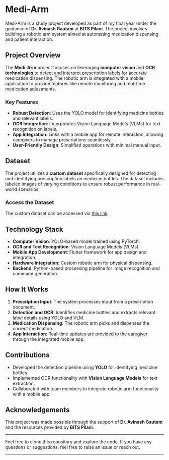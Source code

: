 # Medi-Arm

Medi-Arm is a study project developed as part of my final year under the guidance of **Dr. Avinash Gautam** at **BITS Pilani**. The project involves building a robotic arm system aimed at automating medication dispensing and patient interaction.

## Project Overview

The **Medi-Arm** project focuses on leveraging **computer vision** and **OCR technologies** to detect and interpret prescription labels for accurate medication dispensing. The robotic arm is integrated with a mobile application to provide features like remote monitoring and real-time medication adjustments.

### Key Features
- **Robust Detection**: Uses the YOLO model for identifying medicine bottles and relevant labels.
- **OCR Integration**: Incorporates Vision Language Models (VLMs) for text recognition on labels.
- **App Integration**: Links with a mobile app for remote interaction, allowing caregivers to manage prescriptions seamlessly.
- **User-Friendly Design**: Simplified operations with minimal manual input.

## Dataset
The project utilizes a **custom dataset** specifically designed for detecting and identifying prescription labels on medicine bottles. The dataset includes labeled images of varying conditions to ensure robust performance in real-world scenarios.

### Access the Dataset
The custom dataset can be accessed via [this link](https://universe.roboflow.com/dataset-urrjn/dataset1-czkg7/browse?queryText=&pageSize=50&startingIndex=0&browseQuery=true).

## Technology Stack
- **Computer Vision**: YOLO-based model trained using PyTorch.
- **OCR and Text Recognition**: Vision Language Models (VLMs).
- **Mobile App Development**: Flutter framework for app design and integration.
- **Hardware Integration**: Custom robotic arm for physical dispensing.
- **Backend**: Python-based processing pipeline for image recognition and command generation.

## How It Works
1. **Prescription Input**: The system processes input from a prescription document.
2. **Detection and OCR**: Identifies medicine bottles and extracts relevant label details using YOLO and VLM.
3. **Medication Dispensing**: The robotic arm picks and dispenses the correct medication.
4. **App Interaction**: Real-time updates are provided to the caregiver through the integrated mobile app.

## Contributions
- Developed the detection pipeline using **YOLO** for identifying medicine bottles.
- Implemented OCR functionality with **Vision Language Models** for text extraction.
- Collaborated with team members to integrate robotic arm functionality with a mobile app.

## Acknowledgements
This project was made possible through the support of **Dr. Avinash Gautam** and the resources provided by **BITS Pilani**.

---

Feel free to clone this repository and explore the code. If you have any questions or suggestions, feel free to raise an issue or reach out.

---
